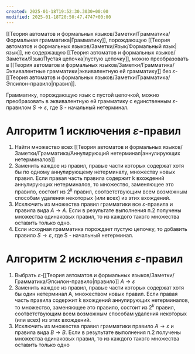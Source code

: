 ```yaml
---
created: 2025-01-18T19:52:30.3030+00:00
modified: 2025-01-18T20:50:47.4747+00:00
---
```

[[Теория автоматов и формальных языков/Заметки/Грамматика/Формальная грамматика|Грамматику]], порождающую [[Теория автоматов и формальных языков/Заметки/Язык/Формальный язык|язык]], не содержащую [[Теория автоматов и формальных языков/Заметки/Язык/Пустая цепочка|пустую цепочку]], можно преобразовать в [[Теория автоматов и формальных языков/Заметки/Грамматика/Эквивалентные грамматики|эквивалентную ей грамматику]] без $\varepsilon$-[[Теория автоматов и формальных языков/Заметки/Грамматика/Эпсилон-правило|правил]]. 

Грамматику, порождающую язык с пустой цепочкой, можно преобразовать в эквивалентную ей грамматику с единственным $\varepsilon$-правилом $S \rightarrow \varepsilon$, где S - начальный нетерминал.

# Алгоритм 1 исключения $\varepsilon$-правил
1) Найти множество всех [[Теория автоматов и формальных языков/Заметки/Грамматика/Аннулирующий нетерминал|аннулирующих нетерминалов]]
2) Заменить каждое из правил, правые части которых содержат хотя бы по одному аннулирующему нетерминалу, множеству новых правил. Если правая часть правила содержит k вхождений аннулирующих нетерминалов, то множество, заменяющее это правило, состоит из $2^k$ правил, соответствующим всем возможным способам удаления некоторых (или всех) из этих вхождений.
3) Исключить из множества правил грамматики все $\varepsilon$-правила и правила вида $A \rightarrow A$. Если в результате выполнения п.2 получены множества одинаковых правил, то из каждого такого множества оставить только одно.
4) Если исходная грамматика порождает пустую цепочку, то добавить правило $S \rightarrow \varepsilon$, где S - начальный нетерминал.
# Алгоритм 2 исключения $\varepsilon$-правил
1) Выбрать $\varepsilon$-[[Теория автоматов и формальных языков/Заметки/Грамматика/Эпсилон-правило|правило]] $A \rightarrow \varepsilon$
2) Заменить каждое из правил, правые части которых содержат хотя бы один нетерминал A, множеством новых правил. Если правая часть правила содержит k вхождений аннулирующих нетерминалов, то множество, заменяющее это правило, состоит из $2^k$ правил, соответствующим всем возможным способам удаления некоторых (или всех) из этих вхождений.
3) Исключить из множества правил грамматики правило $A \rightarrow \varepsilon$ и правила вида $B \rightarrow B$. Если в результате выполнения п.2 получены множества одинаковых правил, то из каждого такого множества оставить только одно